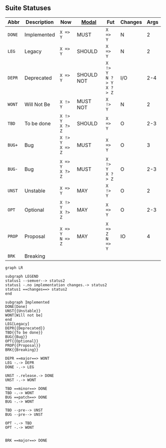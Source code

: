 ## Suite Statuses

| Abbr      | Description | Now      | [Modal](https://www.ietf.org/rfc/rfc2119.txt) | Fut            | Changes     | Args |
| --------- | ----------- | -------- | -------------- | --------- | --------- | --------- |
| `DONE`    | Implemented | `X => Y` | MUST   | `X => Y`       | N      | 2     |
| `LEG` | Legacy  | `X => Y` | SHOULD | `X => Y` | N | 2 |
| `DEPR`    | Deprecated  | `X => Y` | SHOULD NOT | `X !> Y`<br/>`N ?> Y`<br/>`X ?> Z` | I/O | 2-4 |
| `WONT` | Will Not Be | `X !> Y` | MUST NOT | `X !> Y` | N | 2 |
| `TBD` | To be done | `X !> Y`<br/>`X ?> Z` | SHOULD | `X => Y` | O | 2-3 |
| `BUG+` | Bug | `X !> Y`<br/>`X => Z` | MUST | `X => Y` | O | 3 |
| `BUG-` | Bug | `X => Y`<br/>`X ?> Z` | MUST | `X !> Y`<br/>`X ?> Z` | O | 2-3 |
| `UNST` | Unstable | `X => Y` | MAY | `X !> Y` | O | 2 |
| `OPT` | Optional | `X !> Y`<br/> `X ?> Z` | MAY | `X => Y` | O | 2-3 |
| `PROP` | Proposal | `X => Y`<br/>`N => Z` | MAY | `X => Z`<br/>`N => Y` | IO | 4 |
| `BRK` | Breaking |  |  |  |  |  |




```mermaid
graph LR

subgraph LEGEND
status1 --semver--> status2
status1 -.no implementation changes.-> status2
status1 ==changes==> status2
end

subgraph Implemented
DONE[Done]
UNST{{Unstable}}
WONT[Will not be]
end
LEG[Legacy]
DEPR{{Deprecated}}
TBD{{To be done}}
BUG{{Bug}}
OPT{{Optional}}
PROP{{Proposal}}
BRK{{Breaking}}

DEPR ==major==> WONT
LEG -.-> DEPR
DONE -.-> LEG

UNST -.release.-> DONE
UNST -.-> WONT

TBD ==minor==> DONE
TBD -.-> WONT
BUG ==patch==> DONE
BUG -.-> WONT

TBD --pre--> UNST
BUG --pre--> UNST

OPT -.-> TBD
OPT -.-> WONT


BRK ==major==> DONE 
```

